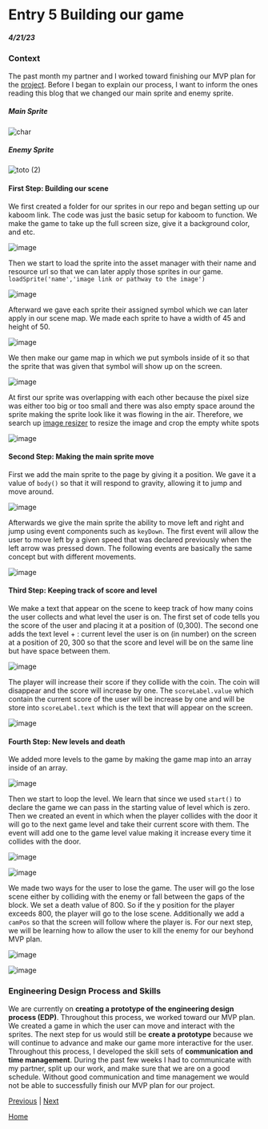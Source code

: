 # Entry 5 Building our game
##### 4/21/23

### Context 
The past month my partner and I worked toward finishing our MVP plan for the [project](https://chanryc9471.github.io/sep11-freedom-project-kaboom/). 
Before I began to explain our process, I want to inform the ones reading this blog that we changed our main sprite and enemy sprite. 

##### Main Sprite
![char](https://user-images.githubusercontent.com/91750525/233732573-9f4f5e0a-d448-49b4-ae58-b5ca906f4dea.png)

##### Enemy Sprite
![toto (2)](https://user-images.githubusercontent.com/91750525/233731654-19e01b52-81c0-483f-b3d0-a15ac2c8a52a.png)

#### First Step: Building our scene 
We first created a folder for our sprites in our repo and began setting up our kaboom link. The code was just the basic setup for kaboom to function. We make the game to take up the full screen size, give it a background color, and etc. 

![image](https://user-images.githubusercontent.com/91750525/233733221-a1bab8b3-356f-4aeb-b27d-3950ca9fe534.png)


Then we start to load the sprite into the asset manager with their name and resource url so that we can later apply those sprites in our game. `loadSprite('name','image link or pathway to the image')`

![image](https://user-images.githubusercontent.com/91750525/233734034-dad14282-35bd-45ff-9e56-9b8cc1922099.png)

Afterward we gave each sprite their assigned symbol which we can later apply in our scene map. We made each sprite to have a width of 45 and height of 50. 

![image](https://user-images.githubusercontent.com/91750525/233734752-3757b950-d186-462d-b192-298645a822c4.png)

We then make our game map in which we put symbols inside of it so that the sprite that was given that symbol will show up on the screen. 

![image](https://user-images.githubusercontent.com/91750525/233735086-f7e10fb6-0746-4905-a4e1-18a69048060e.png)

At first our sprite was overlapping with each other because the pixel size was either too big or too small and there was also empty space around the sprite making the sprite look like it was flowing in the air. Therefore, we search up [image resizer](https://imageresizer.com/) to resize the image and crop the empty white spots

![image](https://user-images.githubusercontent.com/91750525/233736160-fce0799b-a2d4-4470-8bbf-86d92e4efa5a.png)

#### Second Step: Making the main sprite move 
First we add the main sprite to the page by giving it a position. We gave it a value of `body()` so that it will respond to gravity, allowing it to jump and move around. 

 ![image](https://user-images.githubusercontent.com/91750525/233737540-f9831c77-9cfe-498e-be6c-cd2b378088a2.png)
 
 Afterwards we give the main sprite the ability to move left and right and jump using event components such as `keyDown`. The first event will allow the user to move left by a given speed that was declared previously when the left arrow was pressed down. The following events are basically the same concept but with different movements. 
 
 ![image](https://user-images.githubusercontent.com/91750525/233737739-7353af0d-b558-4a9a-8f71-cb73a6b2c4db.png)
 
 #### Third Step: Keeping track of score and level 
 We make a text that appear on the scene to keep track of how many coins the user collects and what level the user is on. The first set of code tells you the score of the user and placing it at a position of (0,300). The second one adds the text level + : current level the user is on (in number) on the screen at a position of 20, 300 so that the score and level will be on the same line but have space between them. 
 
 ![image](https://user-images.githubusercontent.com/91750525/233741714-5060602f-d76c-404b-9598-122311021464.png)
 
 The player will increase their score if they collide with the coin. The coin will disappear and the score will increase by one. The `scoreLabel.value` which contain the current score of the user will be increase by one and will be store into `scoreLabel.text` which is the text that will appear on the screen. 
 
 ![image](https://user-images.githubusercontent.com/91750525/233742134-d47acef2-0963-48ce-8f57-22f9f2a10308.png)


 #### Fourth Step: New levels and death 
 We added more levels to the game by making the game map into an array inside of an array. 
 
 ![image](https://user-images.githubusercontent.com/91750525/233738666-6b5b10c6-1ccb-466b-8451-41e3d5ee814c.png)

 
 Then we start to loop the level. We learn that since we used `start()` to declare the game we can pass in the starting value of level which is zero. Then we created an event in which when the player collides with the door it will go to the next game level and take their current score with them. The event will add one to the game level value making it increase every time it collides with the door. 
 
 ![image](https://user-images.githubusercontent.com/91750525/233739249-8d32f368-51c7-4fa3-8406-caa71ffc5e7b.png)

![image](https://user-images.githubusercontent.com/91750525/233739348-f1376bab-7ddb-4d7d-a69b-4e07bdc36cba.png)


We made two ways for the user to lose the game. The user will go the lose scene either by colliding with the enemy or fall between the gaps of the block. We set a death value of 800. So if the y position for the player exceeds 800, the player will go to the lose scene. Additionally we add a `camPos` so that the screen will follow where the player is. For our next step, we will be learning how to allow the user to kill the enemy for our beyhond MVP plan. 

![image](https://user-images.githubusercontent.com/91750525/233741012-b0f4290d-951b-4443-8fc0-5069570fd403.png)

![image](https://user-images.githubusercontent.com/91750525/233741056-fd395759-644e-447b-b8dc-14da04687117.png)


### Engineering Design Process and Skills 

We are currently on **creating a prototype of the engineering design process (EDP)**. Throughout this process, we worked toward our MVP plan. We created a game in which the user can move and interact with the sprites. The next step for us would still be **create a prototype** because we will continue to advance and make our game more interactive for the user. Throughout this process, I developed the skill sets of **communication and time management**. During the past few weeks I had to communicate with my partner, split up our work, and make sure that we are on a good schedule. Without good communication and time management we would not be able to successfully finish our MVP plan for our project.

[Previous](entry04.md) | [Next](entry06.md)

[Home](../README.md)

